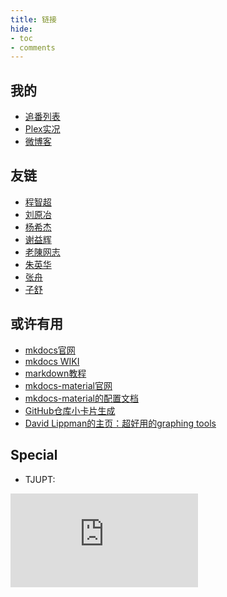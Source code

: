 ```yaml
---
title: 链接
hide:
- toc
- comments
---
```


## 我的
- [追番列表](https://bangumi.tv/anime/list/759154/do)
- [Plex实况](https://plex.yangz.site)
- [微博客](https://whisper.yangz.site)

## 友链

- [程智超](https://lvista.github.io/)
- [刘原冶](https://henrylau7.github.io/)
- [杨希杰](https://yang-xijie.github.io/)
- [谢益辉](https://yihui.org/)
- [老陳网志](https://blog.chenyyds.com/)
- [朱英华](https://yinghuazhu.github.io/)
- [张舟](https://zhangzhou.site/)
- [子舒](https://zishu.me/)

## 或许有用

- [mkdocs官网](https://www.mkdocs.org/)
- [mkdocs WIKI](https://github.com/mkdocs/mkdocs/wiki)
- [markdown教程](https://www.markdownguide.org/)
- [mkdocs-material官网](https://squidfunk.github.io/mkdocs-material/)
- [mkdocs-material的配置文档](https://github.com/squidfunk/mkdocs-material/blob/master/mkdocs.yml)
- [GitHub仓库小卡片生成](https://gh-card.dev/)
- [David Lippman的主页：超好用的graphing tools](http://dlippman.imathas.com/)

## Special
- TJUPT:

[![](https://tjupt.org/mybar.php?userid=125498.png)](https://tjupt.org/promotionlink.php?key=1dff7324687a78a924366b15ea7fce7f)